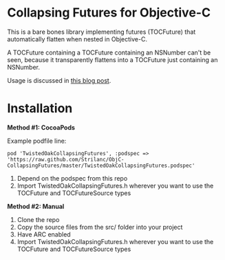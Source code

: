 Collapsing Futures for Objective-C
==================================

This is a bare bones library implementing futures (TOCFuture) that automatically flatten when nested in Objective-C.

A TOCFuture containing a TOCFuture containing an NSNumber can't be seen, because it transparently flattens into a TOCFuture just containing an NSNumber.

Usage is discussed in [this blog post](http://twistedoakstudios.com/blog/Post7149_collapsing-futures-in-objective-c).

Installation
============

**Method #1: CocoaPods**

Example podfile line:

    pod 'TwistedOakCollapsingFutures', :podspec => 'https://raw.github.com/Strilanc/ObjC-CollapsingFutures/master/TwistedOakCollapsingFutures.podspec'

1. Depend on the podspec from this repo
2. Import TwistedOakCollapsingFutures.h wherever you want to use the TOCFuture and TOCFutureSource types

**Method #2: Manual**

1. Clone the repo
2. Copy the source files from the src/ folder into your project
3. Have ARC enabled
4. Import TwistedOakCollapsingFutures.h wherever you want to use the TOCFuture and TOCFutureSource types
